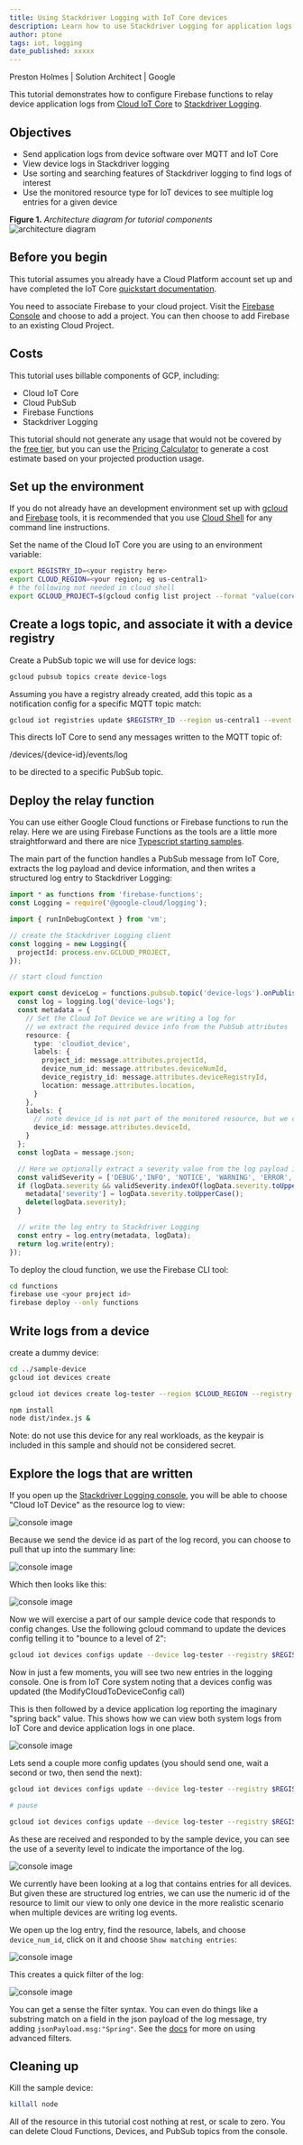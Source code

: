 ```yaml
---
title: Using Stackdriver Logging with IoT Core devices
description: Learn how to use Stackdriver Logging for application logs from devices
author: ptone
tags: iot, logging
date_published: xxxxx
---
```


Preston Holmes | Solution Architect | Google

This tutorial demonstrates how to configure Firebase functions to relay device application logs from [Cloud IoT Core](https://cloud.google.com/iot) to [Stackdriver Logging](https://cloud.google.com/logging/).

## Objectives

- Send application logs from device software over MQTT and IoT Core
- View device logs in Stackdriver logging
- Use sorting and searching features of Stackdriver logging to find logs of interest
- Use the monitored resource type for IoT devices to see multiple log entries for a given device

[//]: # (Google private graphics originals: https://docs.google.com/presentation/d/1orlUICxhKOViJlexpx0hRsxNY7Rsbja-JnOohhVJyYo/edit?hl=en#slide=id.g39ac6d36e5_0_0)

**Figure 1.** *Architecture diagram for tutorial components*
![architecture diagram](./images/architecture.png)


## Before you begin

This tutorial assumes you already have a Cloud Platform account set up and have completed the IoT Core [quickstart documentation](https://cloud.google.com/iot/docs/quickstart).

You need to associate Firebase to your cloud project. Visit the [Firebase Console](https://console.firebase.google.com/?authuser=0) and choose to add a project. You can then choose to add Firebase to an existing Cloud Project.

## Costs

This tutorial uses billable components of GCP, including:

- Cloud IoT Core
- Cloud PubSub
- Firebase Functions
- Stackdriver Logging

This tutorial should not generate any usage that would not be covered by the [free tier](https://cloud.google.com/free/), but you can use the [Pricing Calculator](https://cloud.google.com/products/calculator/) to generate a cost estimate based on your projected production usage.

## Set up the environment

If you do not already have an development environment set up with [gcloud](https://cloud.google.com/sdk/downloads) and [Firebase](https://firebase.google.com/docs/cli/) tools, it is recommended that you use [Cloud Shell](https://cloud.google.com/shell/docs/) for any command line instructions.

Set the name of the Cloud IoT Core you are using to an environment variable:

```sh
export REGISTRY_ID=<your registry here>
export CLOUD_REGION=<your region; eg us-central1>
# the following not needed in cloud shell
export GCLOUD_PROJECT=$(gcloud config list project --format "value(core.project)")
```

## Create a logs topic, and associate it with a device registry

Create a PubSub topic we will use for device logs:

```sh
gcloud pubsub topics create device-logs
```

Assuming you have a registry already created, add this topic as a notification config for a specific MQTT topic match:


```sh
gcloud iot registries update $REGISTRY_ID --region us-central1 --event-notification-config subfolder=log,topic=device-logs
```

This directs IoT Core to send any messages written to the MQTT topic of:

  /devices/{device-id}/events/log

to be directed to a specific PubSub topic.

## Deploy the relay function

You can use either Google Cloud functions or Firebase functions to run the relay. Here we are using Firebase Functions as the tools are a little more straightforward and there are nice [Typescript starting samples](https://firebase.google.com/docs/functions/typescript).

The main part of the function handles a PubSub message from IoT Core, extracts the log payload and device information, and then writes a structured log entry to Stackdriver Logging:

[embedmd]:# (functions/src/index.ts /import/ $)
```ts
import * as functions from 'firebase-functions';
const Logging = require('@google-cloud/logging');

import { runInDebugContext } from 'vm';

// create the Stackdriver Logging client
const logging = new Logging({
  projectId: process.env.GCLOUD_PROJECT,
});

// start cloud function

export const deviceLog = functions.pubsub.topic('device-logs').onPublish((message) => {
  const log = logging.log('device-logs');
  const metadata = {
    // Set the Cloud IoT Device we are writing a log for
    // we extract the required device info from the PubSub attributes
    resource: {
      type: 'cloudiot_device',
      labels: {
        project_id: message.attributes.projectId,
        device_num_id: message.attributes.deviceNumId,
        device_registry_id: message.attributes.deviceRegistryId,
        location: message.attributes.location,
      }
    },
    labels: {
      // note device_id is not part of the monitored resource, but we can include it as another log label
      device_id: message.attributes.deviceId,
    }
  };
  const logData = message.json;

  // Here we optionally extract a severity value from the log payload if it is present
  const validSeverity = ['DEBUG','INFO', 'NOTICE', 'WARNING', 'ERROR', 'ALERT', 'CRITICAL', 'EMERGENCY']
  if (logData.severity && validSeverity.indexOf(logData.severity.toUpperCase()) > -1 ) {
    metadata['severity'] = logData.severity.toUpperCase();
    delete(logData.severity);
  }

  // write the log entry to Stackdriver Logging
  const entry = log.entry(metadata, logData);
  return log.write(entry);
});
```

To deploy the cloud function, we use the Firebase CLI tool:

```sh
cd functions
firebase use <your project id>
firebase deploy --only functions
```

## Write logs from a device

create a dummy device:

```sh
cd ../sample-device
gcloud iot devices create 

gcloud iot devices create log-tester --region $CLOUD_REGION --registry $REGISTRY_ID --public-key path=./ec_public.pem,type=ES256

npm install
node dist/index.js &

```
Note: do not use this device for any real workloads, as the keypair is included in this sample and should not be considered secret.


## Explore the logs that are written

If you open up the [Stackdriver Logging console](https://console.cloud.google.com/logs/viewer), you will be able to choose "Cloud IoT Device" as the resource log to view:

![console image](./images/c1.png)

Because we send the device id as part of the log record, you can choose to pull that up into the summary line:

![console image](./images/c2.png)

Which then looks like this:

![console image](./images/c3.png)

Now we will exercise a part of our sample device code that responds to config changes. Use the following gcloud command to update the devices config telling it to "bounce to a level of 2":

```sh
gcloud iot devices configs update --device log-tester --registry $REGISTRY_ID --region $CLOUD_REGION --config-data '{"bounce": 2}'
```

Now in just a few moments, you will see two new entries in the logging console. One is from IoT Core system noting that a devices config was updated (the ModifyCloudToDeviceConfig call)

This is then followed by a device application log reporting the imaginary "spring back" value. This shows how we can view both system logs from IoT Core and device application logs in one place.

![console image](./images/c4.png)

Lets send a couple more config updates (you should send one, wait a second or two, then send the next):

```sh
gcloud iot devices configs update --device log-tester --registry $REGISTRY_ID --region $CLOUD_REGION --config-data '{"bounce": 7}'

# pause

gcloud iot devices configs update --device log-tester --registry $REGISTRY_ID --region $CLOUD_REGION --config-data '{"bounce": 17}'

```

As these are received and responded to by the sample device, you can see the use of a severity level to indicate the importance of the log.

![console image](./images/c5.png)

We currently have been looking at a log that contains entries for all devices.  But given these are structured log entries, we can use the numeric id of the resource to limit our view to only one device in the more realistic scenario when multiple devices are writing log events.

We open up the log entry, find the resource, labels, and choose `device_num_id`, click on it and choose `Show matching entries`:

![console image](./images/c6.png)

This creates a quick filter of the log:

![console image](./images/c7.png)

You can get a sense the filter syntax. You can even do things like a substring match on a field in the json payload of the log message, try adding `jsonPayload.msg:"Spring"`. See the [docs](https://cloud.google.com/logging/docs/view/advanced-filters) for more on using advanced filters.


## Cleaning up

Kill the sample device:

```sh
killall node
```

All of the resource in this tutorial cost nothing at rest, or scale to zero.  You can delete Cloud Functions, Devices, and PubSub topics from the console.

